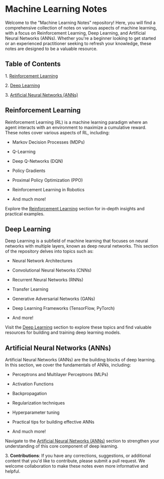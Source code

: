 # Machine Learning Notes

Welcome to the "Machine Learning Notes" repository! Here, you will find a comprehensive collection of notes on various aspects of machine learning, with a focus on Reinforcement Learning, Deep Learning, and Artificial Neural Networks (ANNs). Whether you're a beginner looking to get started or an experienced practitioner seeking to refresh your knowledge, these notes are designed to be a valuable resource.

## Table of Contents

1\. [Reinforcement Learning](#reinforcement-learning)

2\. [Deep Learning](#deep-learning)

3\. [Artificial Neural Networks (ANNs)](#artificial-neural-networks-anns)

## Reinforcement Learning

Reinforcement Learning (RL) is a machine learning paradigm where an agent interacts with an environment to maximize a cumulative reward. These notes cover various aspects of RL, including:

- Markov Decision Processes (MDPs)

- Q-Learning

- Deep Q-Networks (DQN)

- Policy Gradients

- Proximal Policy Optimization (PPO)

- Reinforcement Learning in Robotics

- And much more!

Explore the [Reinforcement Learning](./Reinforcement%20Learning) section for in-depth insights and practical examples.

## Deep Learning

Deep Learning is a subfield of machine learning that focuses on neural networks with multiple layers, known as deep neural networks. This section of the repository delves into topics such as:

- Neural Network Architectures

- Convolutional Neural Networks (CNNs)

- Recurrent Neural Networks (RNNs)

- Transfer Learning

- Generative Adversarial Networks (GANs)

- Deep Learning Frameworks (TensorFlow, PyTorch)

- And more!

Visit the [Deep Learning](./Deep%20Learning) section to explore these topics and find valuable resources for building and training deep learning models.

## Artificial Neural Networks (ANNs)

Artificial Neural Networks (ANNs) are the building blocks of deep learning. In this section, we cover the fundamentals of ANNs, including:

- Perceptrons and Multilayer Perceptrons (MLPs)

- Activation Functions

- Backpropagation

- Regularization techniques

- Hyperparameter tuning

- Practical tips for building effective ANNs

- And much more!

Navigate to the [Artificial Neural Networks (ANNs)](./Artificial%20Neural%20Networks%20(ANNs)) section to strengthen your understanding of this core component of deep learning.



3\. **Contributions**: If you have any corrections, suggestions, or additional content that you'd like to contribute, please submit a pull request. We welcome collaboration to make these notes even more informative and helpful.




